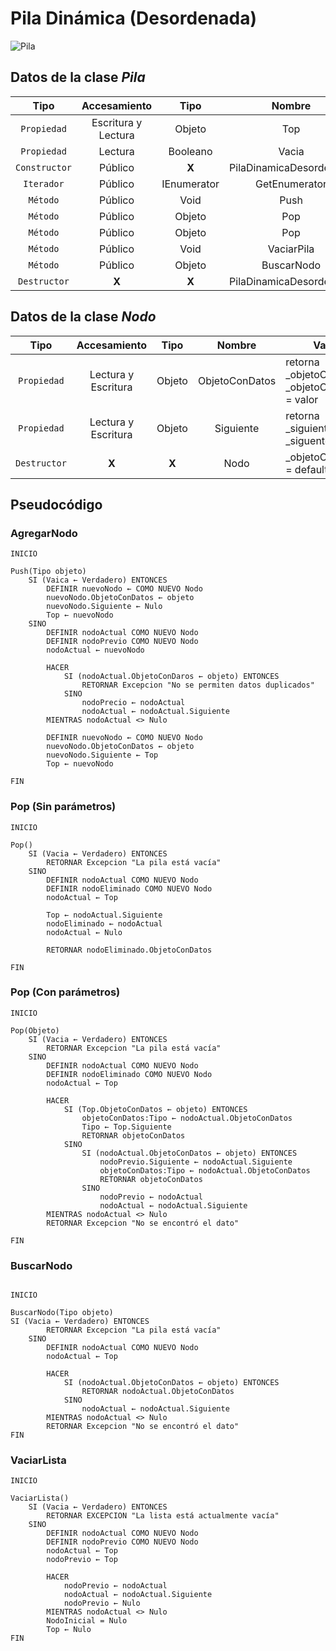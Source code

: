 # Pila Dinámica (Desordenada)

![Pila](https://link)

## Datos de la clase _Pila_

|      Tipo     |     Accesamiento    |     Tipo    |          Nombre         | Parámetros |
|:-------------:|:-------------------:|:-----------:|:-----------------------:|:----------:|
|  `Propiedad`  | Escritura y Lectura |    Objeto   |           Top           |    **X**   |
|  `Propiedad`  |       Lectura       |   Booleano  |          Vacia          |    **X**   |
| `Constructor` |       Público       |    **X**    | PilaDinamicaDesordenada |    **X**   |
|   `Iterador`  |       Público       | IEnumerator |      GetEnumerator      |    **X**   |
|    `Método`   |       Público       |     Void    |           Push          |   Objeto   |
|    `Método`   |       Público       |    Objeto   |           Pop           |    **X**   |
|    `Método`   |       Público       |    Objeto   |           Pop           |   Objeto   |
|    `Método`   |       Público       |     Void    |        VaciarPila       |    **X**   |
|    `Método`   |       Público       |    Objeto   |        BuscarNodo       |   Objeto   |
|  `Destructor` |        **X**        |    **X**    | PilaDinamicaDesordenada |    **X**   |

## Datos de la clase _Nodo_

|     Tipo     |    Accesamiento     |  Tipo  |     Nombre     | Valor                                             | Parámetros |
| :----------: | :-----------------: | :----: | :------------: | ------------------------------------------------- | :--------: |
| `Propiedad`  | Lectura y Escritura | Objeto | ObjetoConDatos | retorna \_objetoConDatos \_objetoConDatos = valor |   **X**    |
| `Propiedad`  | Lectura y Escritura | Objeto |   Siguiente    | retorna \_siguiente \_siguente = valor            |   **X**    |
| `Destructor` |        **X**        | **X**  |      Nodo      | \_objetoConDatos = default(Tipo)                  |   **X**    |

## Pseudocódigo

### AgregarNodo

```PSeint
INICIO

Push(Tipo objeto)
    SI (Vaica ← Verdadero) ENTONCES
        DEFINIR nuevoNodo ← COMO NUEVO Nodo
        nuevoNodo.ObjetoConDatos ← objeto
        nuevoNodo.Siguiente ← Nulo
        Top ← nuevoNodo
    SINO
        DEFINIR nodoActual COMO NUEVO Nodo
        DEFINIR nodoPrevio COMO NUEVO Nodo
        nodoActual ← nuevoNodo

        HACER
            SI (nodoActual.ObjetoConDaros ← objeto) ENTONCES
                RETORNAR Excepcion "No se permiten datos duplicados"
            SINO
                nodoPrecio ← nodoActual
                nodoActual ← nodoActual.Siguiente
        MIENTRAS nodoActual <> Nulo
        
        DEFINIR nuevoNodo ← COMO NUEVO Nodo
        nuevoNodo.ObjetoConDatos ← objeto
        nuevoNodo.Siguiente ← Top
        Top ← nuevoNodo

FIN
```

### Pop (Sin parámetros)

```PSeint
INICIO

Pop()
    SI (Vacia ← Verdadero) ENTONCES
        RETORNAR Excepcion "La pila está vacía"
    SINO
        DEFINIR nodoActual COMO NUEVO Nodo
        DEFINIR nodoEliminado COMO NUEVO Nodo
        nodoActual ← Top

        Top ← nodoActual.Siguiente
        nodoEliminado ← nodoActual
        nodoActual ← Nulo

        RETORNAR nodoEliminado.ObjetoConDatos
    
FIN
```

### Pop (Con parámetros)

```PSeint
INICIO

Pop(Objeto)
    SI (Vacia ← Verdadero) ENTONCES
        RETORNAR Excepcion "La pila está vacía"
    SINO
        DEFINIR nodoActual COMO NUEVO Nodo
        DEFINIR nodoEliminado COMO NUEVO Nodo
        nodoActual ← Top
        
        HACER
            SI (Top.ObjetoConDatos ← objeto) ENTONCES
                objetoConDatos:Tipo ← nodoActual.ObjetoConDatos
                Tipo ← Top.Siguiente
                RETORNAR objetoConDatos
            SINO
                SI (nodoActual.ObjetoConDatos ← objeto) ENTONCES
                    nodoPrevio.Siguiente ← nodoActual.Siguiente
                    objetoConDatos:Tipo ← nodoActual.ObjetoConDatos
                    RETORNAR objetoConDatos
                SINO
                    nodoPrevio ← nodoActual
                    nodoActual ← nodoActual.Siguiente
        MIENTRAS nodoActual <> Nulo
        RETORNAR Excepcion "No se encontró el dato"

FIN
```

### BuscarNodo

```PSeint
    
INICIO

BuscarNodo(Tipo objeto)
SI (Vacia ← Verdadero) ENTONCES
        RETORNAR Excepcion "La pila está vacía"
    SINO
        DEFINIR nodoActual COMO NUEVO Nodo
        nodoActual ← Top

        HACER
            SI (nodoActual.ObjetoConDatos ← objeto) ENTONCES
                RETORNAR nodoActual.ObjetoConDatos
            SINO
                nodoActual ← nodoActual.Siguiente
        MIENTRAS nodoActual <> Nulo
        RETORNAR Excepcion "No se encontró el dato"
FIN

```


### VaciarLista

```PSeint
INICIO

VaciarLista()
    SI (Vacia ← Verdadero) ENTONCES
        RETORNAR EXCEPCION "La lista está actualmente vacía"
    SINO
        DEFINIR nodoActual COMO NUEVO Nodo
        DEFINIR nodoPrevio COMO NUEVO Nodo
        nodoActual ← Top
        nodoPrevio ← Top

        HACER
            nodoPrevio ← nodoActual
            nodoActual ← nodoActual.Siguiente
            nodoPrevio ← Nulo
        MIENTRAS nodoActual <> Nulo
        NodoInicial = Nulo
        Top ← Nulo
FIN
```
